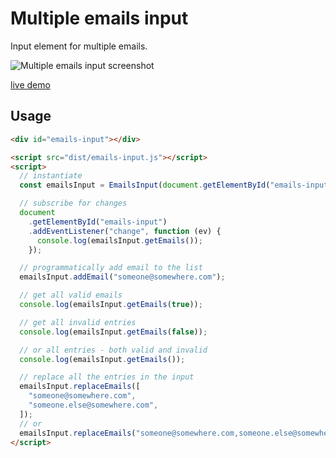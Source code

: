 # Multiple emails input

Input element for multiple emails.

![Multiple emails input screenshot](https://koshilki.github.com/multiple-emails-input/assets/example.png)

[live demo](https://koshilki.github.io/multiple-emails-input/index.html)

## Usage

```html
<div id="emails-input"></div>

<script src="dist/emails-input.js"></script>
<script>
  // instantiate
  const emailsInput = EmailsInput(document.getElementById("emails-input"));

  // subscribe for changes
  document
    .getElementById("emails-input")
    .addEventListener("change", function (ev) {
      console.log(emailsInput.getEmails());
    });

  // programmatically add email to the list
  emailsInput.addEmail("someone@somewhere.com");

  // get all valid emails
  console.log(emailsInput.getEmails(true));

  // get all invalid entries
  console.log(emailsInput.getEmails(false));

  // or all entries - both valid and invalid
  console.log(emailsInput.getEmails());

  // replace all the entries in the input
  emailsInput.replaceEmails([
    "someone@somewhere.com",
    "someone.else@somewhere.com",
  ]);
  // or
  emailsInput.replaceEmails("someone@somewhere.com,someone.else@somewhere.com");
</script>
```
